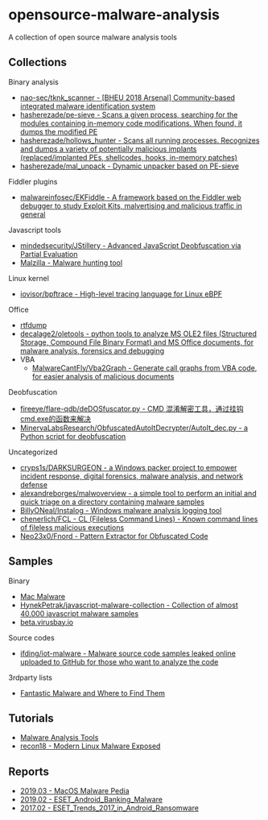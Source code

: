 # opensource-malware-analysis

A collection of open source malware analysis tools

## Collections

Binary analysis

* [nao-sec/tknk_scanner - [BHEU 2018 Arsenal] Community-based integrated malware identification system](https://github.com/nao-sec/tknk_scanner)
* [hasherezade/pe-sieve - Scans a given process, searching for the modules containing in-memory code modifications. When found, it dumps the modified PE](https://github.com/hasherezade/pe-sieve)
* [hasherezade/hollows_hunter - Scans all running processes. Recognizes and dumps a variety of potentially malicious implants (replaced/implanted PEs, shellcodes, hooks, in-memory patches)](https://github.com/hasherezade/hollows_hunter)
* [hasherezade/mal_unpack - Dynamic unpacker based on PE-sieve](https://github.com/hasherezade/mal_unpack)

Fiddler plugins

* [malwareinfosec/EKFiddle - A framework based on the Fiddler web debugger to study Exploit Kits, malvertising and malicious traffic in general](https://github.com/malwareinfosec/EKFiddle)

Javascript tools

* [mindedsecurity/JStillery - Advanced JavaScript Deobfuscation via Partial Evaluation](https://github.com/mindedsecurity/JStillery)
* [Malzilla - Malware hunting tool](http://malzilla.sourceforge.net/documents.html)

Linux kernel

* [iovisor/bpftrace - High-level tracing language for Linux eBPF](https://github.com/iovisor/bpftrace)

Office

* [rtfdump](https://blog.didierstevens.com/2017/12/10/update-rtfdump-py-version-0-0-6/)
* [decalage2/oletools - python tools to analyze MS OLE2 files (Structured Storage, Compound File Binary Format) and MS Office documents, for malware analysis, forensics and debugging](https://github.com/decalage2/oletools)
* VBA
  * [MalwareCantFly/Vba2Graph - Generate call graphs from VBA code, for easier analysis of malicious documents](https://github.com/MalwareCantFly/Vba2Graph)

Deobfuscation

* [fireeye/flare-qdb/deDOSfuscator.py - CMD 混淆解密工具，通过挂钩cmd.exe的函数来解决](https://github.com/fireeye/flare-qdb/blob/master/flareqdb/scripts/deDOSfuscator.py)
* [MinervaLabsResearch/ObfuscatedAutoItDecrypter/AutoIt_dec.py - a Python script for deobfuscation](https://github.com/MinervaLabsResearch/BlogPosts/blob/master/ObfuscatedAutoItDecrypter/AutoIt_dec.py)

Uncategorized

* [cryps1s/DARKSURGEON - a Windows packer project to empower incident response, digital forensics, malware analysis, and network defense](https://github.com/cryps1s/DARKSURGEON)
* [alexandreborges/malwoverview - a simple tool to perform an initial and quick triage on a directory containing malware samples](https://github.com/alexandreborges/malwoverview)
* [BillyONeal/Instalog - Windows malware analysis logging tool](https://github.com/BillyONeal/Instalog)
* [chenerlich/FCL - CL (Fileless Command Lines) - Known command lines of fileless malicious executions](https://github.com/chenerlich/FCL)
* [Neo23x0/Fnord - Pattern Extractor for Obfuscated Code](https://github.com/Neo23x0/Fnord)

## Samples

Binary

* [Mac Malware](https://objective-see.com/malware.html)
* [HynekPetrak/javascript-malware-collection - Collection of almost 40.000 javascript malware samples](https://github.com/HynekPetrak/javascript-malware-collection)
* [beta.virusbay.io](https://beta.virusbay.io/)

Source codes

* [ifding/iot-malware - Malware source code samples leaked online uploaded to GitHub for those who want to analyze the code](https://github.com/ifding/iot-malware)

3rdparty lists

* [Fantastic Malware and Where to Find Them](http://www.megabeets.net/fantastic-malware-and-where-to-find-them/)

## Tutorials

* [Malware Analysis Tools](http://malwareanalysis.tools/index.html)
* [recon18 - Modern Linux Malware Exposed](http://s3.eurecom.fr/~invano/slides/recon18_linux_malware.pdf)

## Reports

* [2019.03 - MacOS Malware Pedia](https://research.checkpoint.com/macos-malware-pedia/)
* [2019.02 - ESET_Android_Banking_Malware](https://www.welivesecurity.com/wp-content/uploads/2019/02/ESET_Android_Banking_Malware.pdf)
* [2017.02 - ESET_Trends_2017_in_Android_Ransomware](https://www.welivesecurity.com/wp-content/uploads/2017/02/ESET_Trends_2017_in_Android_Ransomware.pdf)




